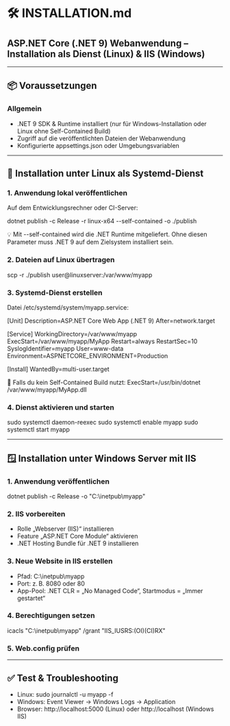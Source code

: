 # 🛠 INSTALLATION.md

## ASP.NET Core (.NET 9) Webanwendung – Installation als Dienst (Linux) & IIS (Windows)

---

## 📦 Voraussetzungen

### Allgemein
- .NET 9 SDK & Runtime installiert (nur für Windows-Installation oder Linux ohne Self-Contained Build)
- Zugriff auf die veröffentlichten Dateien der Webanwendung
- Konfigurierte appsettings.json oder Umgebungsvariablen

---

## 🐧 Installation unter Linux als Systemd-Dienst

### 1. Anwendung lokal veröffentlichen

Auf dem Entwicklungsrechner oder CI-Server:

dotnet publish -c Release -r linux-x64 --self-contained -o ./publish

💡 Mit --self-contained wird die .NET Runtime mitgeliefert. Ohne diesen Parameter muss .NET 9 auf dem Zielsystem installiert sein.

### 2. Dateien auf Linux übertragen

scp -r ./publish user@linuxserver:/var/www/myapp

### 3. Systemd-Dienst erstellen

Datei /etc/systemd/system/myapp.service:

[Unit]
Description=ASP.NET Core Web App (.NET 9)
After=network.target

[Service]
WorkingDirectory=/var/www/myapp
ExecStart=/var/www/myapp/MyApp
Restart=always
RestartSec=10
SyslogIdentifier=myapp
User=www-data
Environment=ASPNETCORE_ENVIRONMENT=Production

[Install]
WantedBy=multi-user.target

🔁 Falls du kein Self-Contained Build nutzt:
ExecStart=/usr/bin/dotnet /var/www/myapp/MyApp.dll

### 4. Dienst aktivieren und starten

sudo systemctl daemon-reexec
sudo systemctl enable myapp
sudo systemctl start myapp

---

## 🪟 Installation unter Windows Server mit IIS

### 1. Anwendung veröffentlichen

dotnet publish -c Release -o "C:\inetpub\myapp"

### 2. IIS vorbereiten

- Rolle „Webserver (IIS)“ installieren
- Feature „ASP.NET Core Module“ aktivieren
- .NET Hosting Bundle für .NET 9 installieren

### 3. Neue Website in IIS erstellen

- Pfad: C:\inetpub\myapp
- Port: z. B. 8080 oder 80
- App-Pool: .NET CLR = „No Managed Code“, Startmodus = „Immer gestartet“

### 4. Berechtigungen setzen

icacls "C:\inetpub\myapp" /grant "IIS_IUSRS:(OI)(CI)RX"

### 5. Web.config prüfen

<configuration>
  <system.webServer>
    <handlers>
      <add name="aspNetCore" path="*" verb="*" modules="AspNetCoreModuleV2" resourceType="Unspecified"/>
    </handlers>
    <aspNetCore processPath="dotnet" arguments=".\MyApp.dll" stdoutLogEnabled="false" stdoutLogFile=".\logs\stdout" hostingModel="inprocess"/>
  </system.webServer>
</configuration>

---

## ✅ Test & Troubleshooting

- Linux: sudo journalctl -u myapp -f
- Windows: Event Viewer → Windows Logs → Application
- Browser: http://localhost:5000 (Linux) oder http://localhost (Windows IIS)


